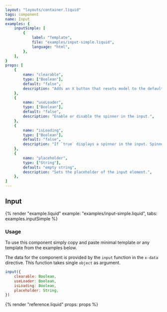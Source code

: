 ```yaml
---
layout: "layouts/container.liquid"
tags: component
name: Input
examples: {
    inputSimple: [
        {
            label: "Template",
            file: "examples/input-simple.liquid",
            language: "html",
        },
    ],
}
props: [
    {
        name: "clearable",
        type: ["Boolean"],
        default: "false",
        description: "Adds an X button that resets model to the default value.",
    },
    {
        name: "useLoader",
        type: ["Boolean"],
        default: "false",
        description: "Enable or disable the spinner in the input.",
    },
    {
        name: "isLoading",
        type: ["Boolean"],
        default: "false",
        description: "If `true` displays a spinner in the input. Spinner should be first enabled in the `useLoader` prop.",
    },
    {
        name: "placeholder",
        type: ["String"],
        default: "empty string",
        description: "Sets the placeholder of the input element.",
    },
]
---
```

## Input

{% render "example.liquid" example: "examples/input-simple.liquid", tabs: examples.inputSimple %}

### Usage

To use this component simply copy and paste minimal template or any template from the examples below.

The data for the component is provided by the `input` function in the `x-data` directive. This function takes single `object` as argument.

```javascript
input({
    clearable: Boolean,
    useLoader: Boolean,
    isLoading: Boolean,
    placeholder: String,
})
```

{% render "reference.liquid" props: props %}
